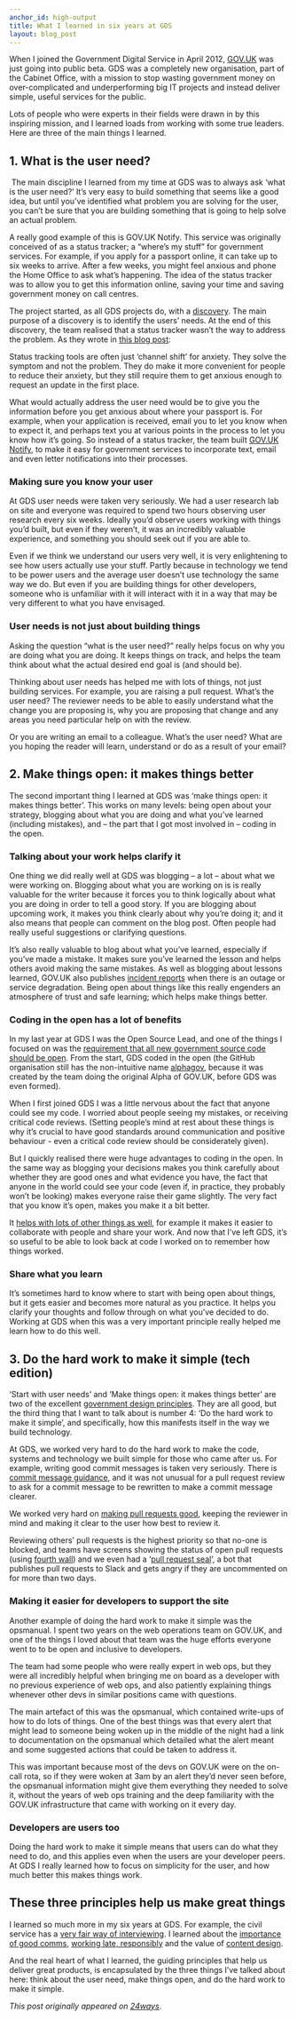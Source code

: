 ```yaml
---
anchor_id: high-output
title: What I learned in six years at GDS
layout: blog_post
---
```

When I joined the Government Digital Service in April 2012, <a href="https://www.gov.uk/">GOV.UK</a> was just going into public beta. GDS was a completely new organisation, part of the Cabinet Office, with a mission to stop wasting government money on over-complicated and underperforming big IT projects and instead deliver simple, useful services for the public.

<p>Lots of people who were experts in their fields were drawn in by this inspiring mission, and I learned loads from working with some true leaders. Here are three of the main things I learned.</p>
<h2>1. What is the user need?</h2>
<p> The main discipline I learned from my time at GDS was to always ask ‘what is the user need?’ It’s very easy to build something that seems like a good idea, but until you’ve identified what problem you are solving for the user, you can’t be sure that you are building something that is going to help solve an actual problem.</p>
<p>A really good example of this is GOV.UK Notify. This service was originally conceived of as a status tracker; a “where’s my stuff” for government services. For example, if you apply for a passport online, it can take up to six weeks to arrive. After a few weeks, you might feel anxious and phone the Home Office to ask what’s happening. The idea of the status tracker was to allow you to get this information online, saving your time and saving government money on call centres.</p>
<p>The project started, as all GDS projects do, with a <a href="https://www.gov.uk/service-manual/agile-delivery/how-the-discovery-phase-works">discovery</a>. The main purpose of a discovery is to identify the users’ needs. At the end of this discovery, the team realised that a status tracker wasn’t the way to address the problem. As they wrote in <a href="https://gds.blog.gov.uk/2015/10/05/status-tracking-making-it-easy-to-keep-users-informed/">this blog post</a>: </p>
<div class="quote">
<p>Status tracking tools are often just ‘channel shift’ for anxiety. They solve the symptom and not the problem. They do make it more convenient for people to reduce their anxiety, but they still require them to get anxious enough to request an update in the first place.</p>
</div>
<p>What would actually address the user need would be to give you the information before you get anxious about where your passport is. For example, when your application is received, email you to let you know when to expect it, and perhaps text you at various points in the process to let you know how it’s going. So instead of a status tracker, the team built <a href="https://www.notifications.service.gov.uk/">GOV.UK Notify</a>, to make it easy for government services to incorporate text, email and even letter notifications into their processes.</p>
<h3>Making sure you know your user</h3>
<p>At GDS user needs were taken very seriously. We had a user research lab on site and everyone was required to spend two hours observing user research every six weeks. Ideally you’d observe users working with things you’d built, but even if they weren’t, it was an incredibly valuable experience, and something you should seek out if you are able to.</p>
<p>Even if we think we understand our users very well, it is very enlightening to see how users actually use your stuff. Partly because in technology we tend to be power users and the average user doesn’t use technology the same way we do. But even if you are building things for other developers, someone who is unfamiliar with it will interact with it in a way that may be very different to what you have envisaged.</p>
<h3>User needs is not just about building things</h3>
<p>Asking the question “what is the user need?” really helps focus on why you are doing what you are doing. It keeps things on track, and helps the team think about what the actual desired end goal is (and should be). </p>
<p>Thinking about user needs has helped me with lots of things, not just building services. For example, you are raising a pull request. What’s the user need? The reviewer needs to be able to easily understand what the change you are proposing is, why you are proposing that change and any areas you need particular help on with the review. </p>
<p>Or you are writing an email to a colleague. What’s the user need? What are you hoping the reader will learn, understand or do as a result of your email?</p>
<h2>2. Make things open: it makes things better</h2>
<p>The second important thing I learned at GDS was ‘make things open: it makes things better’. This works on many levels: being open about your strategy, blogging about what you are doing and what you’ve learned (including mistakes), and – the part that I got most involved in – coding in the open.</p>
<h3>Talking about your work helps clarify it</h3>
<p>One thing we did really well at GDS was blogging – a lot – about what we were working on. Blogging about what you are working on is is really valuable for the writer because it forces you to think logically about what you are doing in order to tell a good story. If you are blogging about upcoming work, it makes you think clearly about why you’re doing it; and it also means that people can comment on the blog post. Often people had really useful suggestions or clarifying questions.</p>
<p>It’s also really valuable to blog about what you’ve learned, especially if you’ve made a mistake. It makes sure you’ve learned the lesson and helps others avoid making the same mistakes. As well as blogging about lessons learned, GOV.UK also publishes <a href="https://insidegovuk.blog.gov.uk/category/incident-reports/">incident reports</a> when there is an outage or service degradation. Being open about things like this really engenders an atmosphere of trust and safe learning; which helps make things better.</p>
<h3>Coding in the open has a lot of benefits</h3>
<p>In my last year at GDS I was the Open Source Lead, and one of the things I focused on was the <a href="https://www.gov.uk/service-manual/service-standard/make-all-new-source-code-open">requirement that all new government source code should be open</a>. From the start, GDS coded in the open (the GitHub organisation still has the non-intuitive name <a href="https://github.com/alphagov/">alphagov</a>, because it was created by the team doing the original Alpha of GOV.UK, before GDS was even formed).</p>
<p>When I first joined GDS I was a little nervous about the fact that anyone could see my code. I worried about people seeing my mistakes, or receiving critical code reviews. (Setting people’s mind at rest about these things is why it’s crucial to have good standards around communication and positive behaviour - even a critical code review should be considerately given). </p>
<p>But I quickly realised there were huge advantages to coding in the open. In the same way as blogging your decisions makes you think carefully about whether they are good ones and what evidence you have, the fact that anyone in the world could see your code (even if, in practice, they probably won’t be looking) makes everyone raise their game slightly. The very fact that you know it’s open, makes you make it a bit better.</p>
<p>It <a href="https://gds.blog.gov.uk/2017/09/04/the-benefits-of-coding-in-the-open/">helps with lots of other things as well</a>, for example it makes it easier to collaborate with people and share your work. And now that I’ve left GDS, it’s so useful to be able to look back at code I worked on to remember how things worked.</p>
<h3>Share what you learn</h3>
<p>It’s sometimes hard to know where to start with being open about things, but it gets easier and becomes more natural as you practice. It helps you clarify your thoughts and follow through on what you’ve decided to do. Working at GDS when this was a very important principle really helped me learn how to do this well.</p>
<h2>3. Do the hard work to make it simple (tech edition)</h2>
<p>‘Start with user needs’ and ‘Make things open: it makes things better’ are two of the excellent <a href="https://www.gov.uk/guidance/government-design-principles">government design principles</a>. They are all good, but the third thing that I want to talk about is number 4: ‘Do the hard work to make it simple’, and specifically, how this manifests itself in the way we build technology.</p>
<p>At GDS, we worked very hard to do the hard work to make the code, systems and technology we built simple for those who came after us. For example, writing good commit messages is taken very seriously. There is <a href="https://github.com/alphagov/styleguides/blob/master/git.md">commit message guidance</a>, and it was not unusual for a pull request review to ask for a commit message to be rewritten to make a commit message clearer.</p>
<p>We worked very hard on <a href="https://www.annashipman.co.uk/jfdi/good-pull-requests.html">making pull requests good</a>, keeping the reviewer in mind and making it clear to the user how best to review it.</p>
<p>Reviewing others’ pull requests is the highest priority so that no-one is blocked, and teams have screens showing the status of open pull requests (using <a href="https://github.com/alphagov/fourth-wall">fourth wall</a>) and we even had a ‘<a href="https://gdstechnology.blog.gov.uk/2015/09/24/reminding-developers-about-code-reviews/">pull request seal</a>’, a bot that publishes pull requests to Slack and gets angry if they are uncommented on for more than two days.</p>
<h3>Making it easier for developers to support the site</h3>
<p>Another example of doing the hard work to make it simple was the opsmanual. I spent two years on the web operations team on GOV.UK, and one of the things I loved about that team was the huge efforts everyone went to to be open and inclusive to developers.</p>
<p>The team had some people who were really expert in web ops, but they were all incredibly helpful when bringing me on board as a developer with no previous experience of web ops, and also patiently explaining things whenever other devs in similar positions came with questions. </p>
<p>The main artefact of this was the opsmanual, which contained write-ups of how to do lots of things. One of the best things was that every alert that might lead to someone being woken up in the middle of the night had a link to documentation on the opsmanual which detailed what the alert meant and some suggested actions that could be taken to address it.</p>
<p>This was important because most of the devs on GOV.UK were on the on-call rota, so if they were woken at 3am by an alert they’d never seen before, the opsmanual information might give them everything they needed to solve it, without the years of web ops training and the deep familiarity with the GOV.UK infrastructure that came with working on it every day.</p>
<h3>Developers are users too</h3>
<p>Doing the hard work to make it simple means that users can do what they need to do, and this applies even when the users are your developer peers. At GDS I really learned how to focus on simplicity for the user, and how much better this makes things work.</p>
<h2>These three principles help us make great things</h2>
<p>I learned so much more in my six years at GDS. For example, the civil service has a <a href="https://www.annashipman.co.uk/jfdi/interviewing-fairly.html">very fair way of interviewing</a>. I learned about the <a href="https://russelldavies.typepad.com/planning/2015/06/doing-the-hard-work-to-make-it-clear.html">importance of good comms</a>, <a href="https://dan.carley.co/blog/2014/05/21/working-late-responsibly/">working late, responsibly</a> and the value of <a href="https://contentdesign.london/book/">content design</a>.</p>
<p>And the real heart of what I learned, the guiding principles that help us deliver great products, is encapsulated by the three things I’ve talked about here: think about the user need, make things open, and do the hard work to make it simple.</p>
<p><em>This post originally appeared on <a href="https://24ways.org/2018/what-i-learned-in-six-years-at-gds/">24ways</a></em>.</p>
